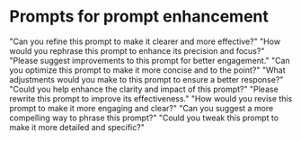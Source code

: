 # Prompts for prompt enhancement 

"Can you refine this prompt to make it clearer and more effective?"
"How would you rephrase this prompt to enhance its precision and focus?"
"Please suggest improvements to this prompt for better engagement."
"Can you optimize this prompt to make it more concise and to the point?"
"What adjustments would you make to this prompt to ensure a better response?"
"Could you help enhance the clarity and impact of this prompt?"
"Please rewrite this prompt to improve its effectiveness."
"How would you revise this prompt to make it more engaging and clear?"
"Can you suggest a more compelling way to phrase this prompt?"
"Could you tweak this prompt to make it more detailed and specific?"